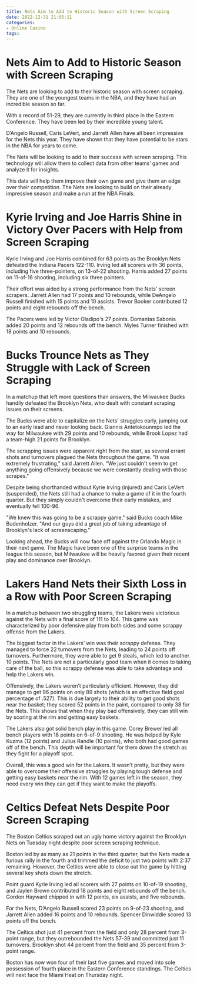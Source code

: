 ```yaml
---
title: Nets Aim to Add to Historic Season with Screen Scraping
date: 2022-12-31 21:05:11
categories:
- Online Casino
tags:
---
```



#  Nets Aim to Add to Historic Season with Screen Scraping

The Nets are looking to add to their historic season with screen scraping. They are one of the youngest teams in the NBA, and they have had an incredible season so far.

With a record of 51-29, they are currently in third place in the Eastern Conference. They have been led by their incredible young talent.

D’Angelo Russell, Caris LeVert, and Jarrett Allen have all been impressive for the Nets this year. They have shown that they have potential to be stars in the NBA for years to come.

The Nets will be looking to add to their success with screen scraping. This technology will allow them to collect data from other teams’ games and analyze it for insights.

This data will help them improve their own game and give them an edge over their competition. The Nets are looking to build on their already impressive season and make a run at the NBA Finals.

#  Kyrie Irving and Joe Harris Shine in Victory Over Pacers with Help from Screen Scraping

Kyrie Irving and Joe Harris combined for 63 points as the Brooklyn Nets defeated the Indiana Pacers 122-110. Irving led all scorers with 36 points, including five three-pointers, on 13-of-22 shooting. Harris added 27 points on 11-of-16 shooting, including six three pointers.

Their effort was aided by a strong performance from the Nets' screen scrapers. Jarrett Allen had 17 points and 10 rebounds, while DeAngelo Russell finished with 15 points and 10 assists. Trevor Booker contributed 12 points and eight rebounds off the bench.

The Pacers were led by Victor Oladipo's 27 points. Domantas Sabonis added 20 points and 12 rebounds off the bench. Myles Turner finished with 18 points and 10 rebounds.

#  Bucks Trounce Nets as They Struggle with Lack of Screen Scraping

In a matchup that left more questions than answers, the Milwaukee Bucks handily defeated the Brooklyn Nets, who dealt with constant scraping issues on their screens.

The Bucks were able to capitalize on the Nets' struggles early, jumping out to an early lead and never looking back. Giannis Antetokounmpo led the way for Milwaukee with 29 points and 10 rebounds, while Brook Lopez had a team-high 21 points for Brooklyn.

The scrapping issues were apparent right from the start, as several errant shots and turnovers plagued the Nets throughout the game. "It was extremely frustrating," said Jarrett Allen. "We just couldn't seem to get anything going offensively because we were constantly dealing with those scrapes."

Despite being shorthanded without Kyrie Irving (injured) and Caris LeVert (suspended), the Nets still had a chance to make a game of it in the fourth quarter. But they simply couldn't overcome their early mistakes, and eventually fell 100-96.

"We knew this was going to be a scrappy game," said Bucks coach Mike Budenholzer. "And our guys did a great job of taking advantage of Brooklyn's lack of screenscaping."

Looking ahead, the Bucks will now face off against the Orlando Magic in their next game. The Magic have been one of the surprise teams in the league this season, but Milwaukee will be heavily favored given their recent play and dominance over Brooklyn.

#  Lakers Hand Nets their Sixth Loss in a Row with Poor Screen Scraping

In a matchup between two struggling teams, the Lakers were victorious against the Nets with a final score of 111 to 104. This game was characterized by poor defensive play from both sides and some scrappy offense from the Lakers.

The biggest factor in the Lakers’ win was their scrappy defense. They managed to force 22 turnovers from the Nets, leading to 24 points off turnovers. Furthermore, they were able to get 9 steals, which led to another 10 points. The Nets are not a particularly good team when it comes to taking care of the ball, so this scrappy defense was able to take advantage and help the Lakers win.

Offensively, the Lakers weren’t particularly efficient. However, they did manage to get 96 points on only 89 shots (which is an effective field goal percentage of .527). This is due largely to their ability to get good shots near the basket; they scored 52 points in the paint, compared to only 38 for the Nets. This shows that when they play bad offensively, they can still win by scoring at the rim and getting easy baskets.

The Lakers also got solid bench play in this game. Corey Brewer led all bench players with 18 points on 6-of-9 shooting. He was helped by Kyle Kuzma (12 points) and Julius Randle (10 points), who both had good games off of the bench. This depth will be important for them down the stretch as they fight for a playoff spot.

Overall, this was a good win for the Lakers. It wasn’t pretty, but they were able to overcome their offensive struggles by playing tough defense and getting easy baskets near the rim. With 12 games left in the season, they need every win they can get if they want to make the playoffs.

#  Celtics Defeat Nets Despite Poor Screen Scraping

The Boston Celtics scraped out an ugly home victory against the Brooklyn Nets on Tuesday night despite poor screen scraping technique.

Boston led by as many as 21 points in the third quarter, but the Nets made a furious rally in the fourth and trimmed the deficit to just two points with 2:37 remaining. However, the Celtics were able to close out the game by hitting several key shots down the stretch.

Point guard Kyrie Irving led all scorers with 27 points on 10-of-19 shooting, and Jaylen Brown contributed 18 points and eight rebounds off the bench. Gordon Hayward chipped in with 12 points, six assists, and five rebounds.

For the Nets, D’Angelo Russell scored 23 points on 9-of-23 shooting, and Jarrett Allen added 16 points and 10 rebounds. Spencer Dinwiddie scored 13 points off the bench.

The Celtics shot just 41 percent from the field and only 28 percent from 3-point range, but they outrebounded the Nets 57-39 and committed just 11 turnovers. Brooklyn shot 44 percent from the field and 35 percent from 3-point range.

Boston has now won four of their last five games and moved into sole possession of fourth place in the Eastern Conference standings. The Celtics will next face the Miami Heat on Thursday night.
